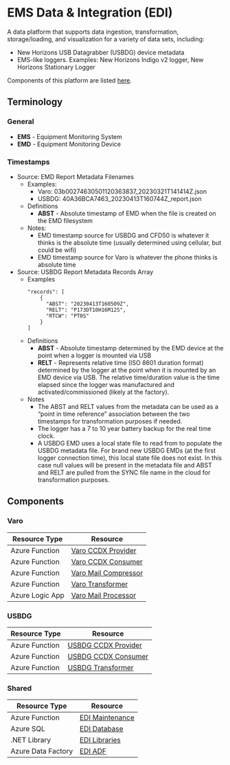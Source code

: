 # EMS Data &amp; Integration (EDI)

A data platform that supports data ingestion, transformation, storage/loading, and visualization for a variety of data sets, including:

* New Horizons USB Datagrabber (USBDG) device metadata
* EMS-like loggers. Examples: New Horizons Indigo v2 logger, New Horizons Stationary Logger

Components of this platform are listed [here](#components). 

## Terminology

### General

* **EMS** - Equipment Monitoring System
* **EMD** - Equipment Monitoring Device

### Timestamps

* Source: EMD Report Metadata Filenames
  * Examples:
    * Varo: 03b00274630501120363837_20230321T141414Z.json
    * USBDG: 40A36BCA7463_20230413T160744Z_report.json
  * Definitions
    * **ABST** - Absolute timestamp of EMD when the file is created on the EMD filesystem
  * Notes:
    * EMD timestamp source for USBDG and CFD50 is whatever it thinks is the absolute time (usually determined using cellular, but could be wifi)
    * EMD timestamp source for Varo is whatever the phone thinks is absolute time
* Source: USBDG Report Metadata Records Array
  * Examples
    ```
    "records": [
		{
		  "ABST": "20230413T160509Z",
		  "RELT": "P173DT10H16M12S",
		  "RTCW": "PT0S"
		}
	]
    ```
  * Definitions
    * **ABST** - Absolute timestamp determined by the EMD device at the point when a logger is mounted via USB
	* **RELT** - Represents relative time (ISO 8601 duration format) determined by the logger at the point when it is mounted by an EMD device via USB. The relative time/duration value is the time elapsed since the logger was manufactured and activated/commissioned (likely at the factory).
  * Notes
    * The ABST and RELT values from the metadata can be used as a “point in time reference” association between the two timestamps for transformation purposes if needed.
	* The logger has a 7 to 10 year battery backup for the real time clock. 
	* A USBDG EMD uses a local state file to read from to populate the USBDG metadata file. For brand new USBDG EMDs (at the first logger connection time), this local state file does not exist. In this case null values will be present in the metadata file and ABST and RELT are pulled from the SYNC file name in the cloud for transformation purposes.
  
## Components

### Varo

| Resource Type  | Resource |
| ------------- | ------------- |
| Azure Function  | [Varo CCDX Provider](fa-ccdx-provider-varo/README.md) |
| Azure Function  | [Varo CCDX Consumer](fa-ccdx-consumer-varo/README.md)  |
| Azure Function  | [Varo Mail Compressor](fa-mail-compressor-varo/README.md)  |
| Azure Function  | [Varo Transformer](fa-adf-transform-varo/README.md)  |
| Azure Logic App  | [Varo Mail Processor](logic-apps-varo-mail-processor/README.md)  |

### USBDG

| Resource Type  | Resource |
| ------------- | ------------- |
| Azure Function  | [USBDG CCDX Provider](fa-ccdx-provider/README.md) |
| Azure Function  | [USBDG CCDX Consumer](fa-ccdx-consumer/README.md)  |
| Azure Function  | [USBDG Transformer](fa-adf-transform-indigo-v2-varo/README.md)  |

### Shared

| Resource Type  | Resource |
| ------------- | ------------- |
| Azure Function  | [EDI Maintenance](fa-maint/README.md) |
| Azure SQL  | [EDI Database](db-edi/README.md)  |
| .NET Library  | [EDI Libraries](lib-edi/README.md)  |
| Azure Data Factory | [EDI ADF](adf-edi/README.md) |
